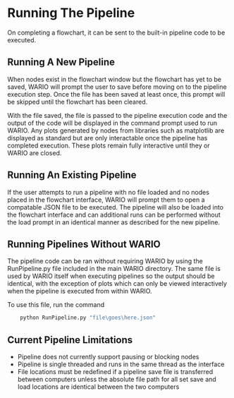 # Running The Pipeline

On completing a flowchart, it can be sent to the built-in pipeline code to be executed.

## Running A New Pipeline

When nodes exist in the flowchart window but the flowchart has yet to be saved, WARIO will prompt the user to save before moving on to the pipeline execution step. Once the file has been saved at least once, this prompt will be skipped until the flowchart has been cleared. 

With the file saved, the file is passed to the pipeline execution code and the output of the code will be displayed in the command prompt used to run WARIO. Any plots generated by nodes from libraries such as matplotlib are displayed as standard but are only interactable once the pipeline has completed execution. These plots remain fully interactive until they or WARIO are closed.

## Running An Existing Pipeline

If the user attempts to run a pipeline with no file loaded and no nodes placed in the flowchart interface, WARIO will prompt them to open a compatable JSON file to be executed. The pipeline will also be loaded into the flowchart interface and can additional runs can be performed without the load prompt in an identical manner as described for the new pipeline.

## Running Pipelines Without WARIO

The pipeline code can be ran without requiring WARIO by using the RunPipeline.py file included in the main WARIO directory. The same file is used by WARIO itself when executing pipelines so the output should be identical, with the exception of plots which can only be viewed interactively when the pipeline is executed from within WARIO.

To use this file, run the command

```bash
    python RunPipeline.py "file\goes\here.json"
```

## Current Pipeline Limitations

* Pipeline does not currently support pausing or blocking nodes
* Pipeline is single threaded and runs in the same thread as the interface
* File locations must be redefined if a pipeline save file is transferred between computers unless the absolute file path for all set save and load locations are identical between the two computers
